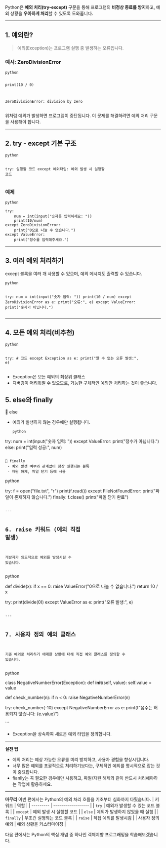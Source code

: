 <p>Python은 <strong>예외 처리(try-except)</strong> 구문을 통해 프로그램의 <strong>비정상 종료를 방지</strong>하고, 예외 상황을 <strong>우아하게 처리</strong>할 수 있도록 도와줍니다.</p>
<hr />
<h2 id="1-예외란">1. 예외란?</h2>
<blockquote>
<p>예외(Exception)는 프로그램 실행 중 발생하는 오류입니다.</p>
</blockquote>
<h3 id="예시-zerodivisionerror">예시: ZeroDivisionError</h3>
<pre><code>python

print(10 / 0)

ZeroDivisionError: division by zero</code></pre><p>위처럼 예외가 발생하면 프로그램이 중단됩니다. 이 문제를 해결하려면 예외 처리 구문을 사용해야 합니다.</p>
<hr />
<h2 id="2-try---except-기본-구조">2. try - except 기본 구조</h2>
<pre><code>python

try:
    실행할 코드
except 예외타입:
    예외 발생 시 실행할 코드</code></pre><h3 id="예제">예제</h3>
<pre><code>python

try:
    num = int(input(&quot;숫자를 입력하세요: &quot;))
    print(10/num)
except ZeroDivisionError:
    print(&quot;0으로 나눌 수 없습니다.&quot;)
except ValueError:
    print(&quot;정수를 입력해주세요.&quot;)</code></pre><hr />
<h2 id="3-여러-예외-처리하기">3. 여러 예외 처리하기</h2>
<p>except 블록을 여러 개 사용할 수 있으며, 예외 메시지도 출력할 수 있습니다.</p>
<pre><code>python

try:
    num = int(input(&quot;숫자 입력: &quot;))
    print(10 / num)
except ZeroDivisionError as e:
    print(&quot;오류:&quot;, e)
except ValueError:
    print(&quot;숫자가 아닙니다.&quot;)</code></pre><hr />
<h2 id="4-모든-예외-처리비추천">4. 모든 예외 처리(비추천)</h2>
<pre><code>python

try:
    # 코드
except Exception as e:
    print(&quot;알 수 없는 오류 발생:&quot;, e)</code></pre><ul>
<li>Exception은 모든 예외의 최상위 클래스</li>
<li>디버깅이 어려워질 수 있으므로, 가능한 구체적인 예외만 처리하는 것이 좋습니다.</li>
</ul>
<h2 id="5-else와-finally">5. else와 finally</h2>
<p>🔸 else</p>
<ul>
<li>예외가 발생하지 않는 경우에만 실행됩니다.<pre><code>python
</code></pre></li>
</ul>
<p>try:
    num = int(input(&quot;숫자 입력: &quot;))
except ValueError:
    print(&quot;정수가 아닙니다.&quot;)
else:
    print(&quot;입력 성공:&quot;, num)</p>
<pre><code>
🔸 finally
 - 예외 발생 여부와 관계없이 항상 실행되는 블록
 - 자원 해제, 파일 닫기 등에 사용</code></pre><p>python</p>
<p>try:
    f = open(&quot;file.txt&quot;, &quot;r&quot;)
    print(f.read())
except FileNotFoundError:
    print(&quot;파일이 존재하지 않습니다.&quot;)
finally:
    f.close()
    print(&quot;파일 닫기 완료&quot;)</p>
<pre><code>
---

## 6. raise 키워드 (예외 직접 발생)
개발자가 의도적으로 예외를 발생시킬 수 있습니다.</code></pre><p>python</p>
<p>def divide(x):
    if x == 0:
        raise ValueError(&quot;0으로 나눌 수 없습니다.&quot;)
    return 10 / x</p>
<p>try:
    print(divide(0))
except ValueError as e:
    print(&quot;오류 발생:&quot;, e)</p>
<pre><code>
---

## 7. 사용자 정의 예외 클래스
기존 예외로 처리하기 애매한 상황에 대해 직접 예외 클래스를 정의할 수 있습니다.</code></pre><p>python</p>
<p>class NegativeNumberError(Exception):
    def <strong>init</strong>(self, value):
        self.value = value</p>
<p>def check_number(n):
    if n &lt; 0:
        raise NegativeNumberError(n)</p>
<p>try:
    check_number(-10)
except NegativeNumberError as e:
    print(f&quot;음수는 허용되지 않습니다: {e.value}&quot;)</p>
<p>```</p>
<ul>
<li>Exception을 상속하여 새로운 예외 타입을 정의합니다.</li>
</ul>
<hr />
<p><strong>실전 팁</strong></p>
<ul>
<li>예외 처리는 예상 가능한 오류를 미리 방지하고, 사용자 경험을 향상시킵니다.</li>
<li>너무 많은 예외를 포괄적으로 처리하기보다는, 구체적인 예외를 명시적으로 잡는 것이 중요합니다.</li>
<li>fianlly는 꼭 필요한 경우에만 사용하고, 파일/자원 해제와 같이 반드시 처리해야하는 작업에 활용하세요.</li>
</ul>
<hr />
<p><strong>마무리</strong>
이번 편에서는 Python의 예외 처리 흐름을 기초부터 심화까지 다뤘습니다.
| 키워드       | 역할                 |
| --------- | ------------------ |
| <code>try</code>     | 예외가 발생할 수 있는 코드 블록 |
| <code>except</code>  | 예외 발생 시 실행할 코드     |
| <code>else</code>    | 예외가 발생하지 않았을 때 실행  |
| <code>finally</code> | 무조건 실행되는 코드 블록     |
| <code>raise</code>   | 직접 예외를 발생시킴        |
| 사용자 정의 예외 | 예외 상황을 커스터마이징      |</p>
<p>다음 편에서는 Python의 핵심 개념 중 하나인 객체지향 프로그래밍을 학습해보겠습니다.</p>